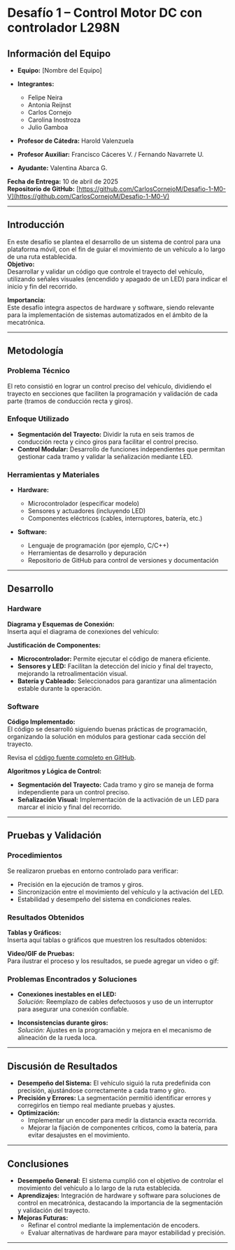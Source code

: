 # Desafío 1 – Control Motor DC con controlador L298N

## Información del Equipo

- **Equipo:** [Nombre del Equipo]  
- **Integrantes:**  
  - Felipe Neira  
  - Antonia Reijnst  
  - Carlos Cornejo  
  - Carolina Inostroza  
  - Julio Gamboa  

- **Profesor de Cátedra:** Harold Valenzuela  
- **Profesor Auxiliar:** Francisco Cáceres V. / Fernando Navarrete U.  
- **Ayudante:** Valentina Abarca G.

**Fecha de Entrega:** 10 de abril de 2025  
**Repositorio de GitHub:** [https://github.com/CarlosCornejoM/Desafio-1-M0-V](https://github.com/CarlosCornejoM/Desafio-1-M0-V)

---

## Introducción

En este desafío se plantea el desarrollo de un sistema de control para una plataforma móvil, con el fin de guiar el movimiento de un vehículo a lo largo de una ruta establecida.  
**Objetivo:**  
Desarrollar y validar un código que controle el trayecto del vehículo, utilizando señales visuales (encendido y apagado de un LED) para indicar el inicio y fin del recorrido.

**Importancia:**  
Este desafío integra aspectos de hardware y software, siendo relevante para la implementación de sistemas automatizados en el ámbito de la mecatrónica.

---

## Metodología

### Problema Técnico

El reto consistió en lograr un control preciso del vehículo, dividiendo el trayecto en secciones que faciliten la programación y validación de cada parte (tramos de conducción recta y giros).

### Enfoque Utilizado

- **Segmentación del Trayecto:** Dividir la ruta en seis tramos de conducción recta y cinco giros para facilitar el control preciso.
- **Control Modular:** Desarrollo de funciones independientes que permitan gestionar cada tramo y validar la señalización mediante LED.

### Herramientas y Materiales

- **Hardware:**  
  - Microcontrolador (especificar modelo)  
  - Sensores y actuadores (incluyendo LED)  
  - Componentes eléctricos (cables, interruptores, batería, etc.)

- **Software:**  
  - Lenguaje de programación (por ejemplo, C/C++)  
  - Herramientas de desarrollo y depuración  
  - Repositorio de GitHub para control de versiones y documentación

---

## Desarrollo

### Hardware

**Diagrama y Esquemas de Conexión:**  
Inserta aquí el diagrama de conexiones del vehículo:


**Justificación de Componentes:**  
- **Microcontrolador:** Permite ejecutar el código de manera eficiente.  
- **Sensores y LED:** Facilitan la detección del inicio y final del trayecto, mejorando la retroalimentación visual.  
- **Batería y Cableado:** Seleccionados para garantizar una alimentación estable durante la operación.

### Software

**Código Implementado:**  
El código se desarrolló siguiendo buenas prácticas de programación, organizando la solución en módulos para gestionar cada sección del trayecto.

Revisa el [código fuente completo en GitHub](https://github.com/CarlosCornejoM/Desafio-1-M0-V).

**Algoritmos y Lógica de Control:**  
- **Segmentación del Trayecto:** Cada tramo y giro se maneja de forma independiente para un control preciso.  
- **Señalización Visual:** Implementación de la activación de un LED para marcar el inicio y final del recorrido.

---

## Pruebas y Validación

### Procedimientos

Se realizaron pruebas en entorno controlado para verificar:

- Precisión en la ejecución de tramos y giros.
- Sincronización entre el movimiento del vehículo y la activación del LED.
- Estabilidad y desempeño del sistema en condiciones reales.

### Resultados Obtenidos

**Tablas y Gráficos:**  
Inserta aquí tablas o gráficos que muestren los resultados obtenidos:


**Video/GIF de Pruebas:**  
Para ilustrar el proceso y los resultados, se puede agregar un video o gif:


### Problemas Encontrados y Soluciones

- **Conexiones inestables en el LED:**  
  *Solución:* Reemplazo de cables defectuosos y uso de un interruptor para asegurar una conexión confiable.

- **Inconsistencias durante giros:**  
  *Solución:* Ajustes en la programación y mejora en el mecanismo de alineación de la rueda loca.

---

## Discusión de Resultados

- **Desempeño del Sistema:** El vehículo siguió la ruta predefinida con precisión, ajustándose correctamente a cada tramo y giro.  
- **Precisión y Errores:** La segmentación permitió identificar errores y corregirlos en tiempo real mediante pruebas y ajustes.  
- **Optimización:**  
  - Implementar un encoder para medir la distancia exacta recorrida.
  - Mejorar la fijación de componentes críticos, como la batería, para evitar desajustes en el movimiento.

---

## Conclusiones

- **Desempeño General:** El sistema cumplió con el objetivo de controlar el movimiento del vehículo a lo largo de la ruta establecida.  
- **Aprendizajes:** Integración de hardware y software para soluciones de control en mecatrónica, destacando la importancia de la segmentación y validación del trayecto.  
- **Mejoras Futuras:**  
  - Refinar el control mediante la implementación de encoders.
  - Evaluar alternativas de hardware para mayor estabilidad y precisión.

---

